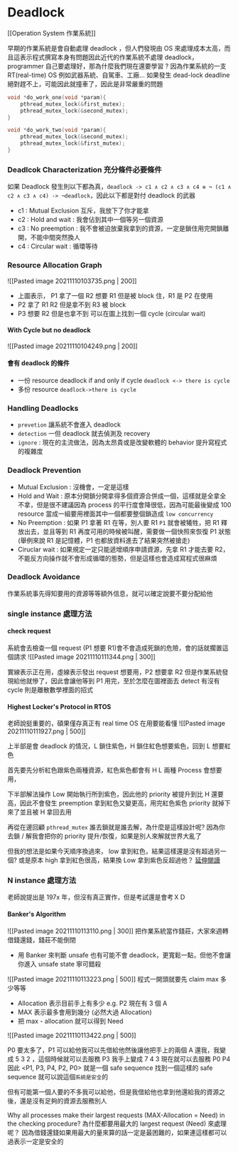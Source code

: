 # Deadlock

[[Operation System 作業系統]]

早期的作業系統是會自動處理 deadlock ，但人們發現由 OS 來處理成本太高，而且這表示程式撰寫本身有問題因此近代的作業系統不處理 deadlock，programmer 自己要處理好，那為什麼我們現在還要學習 ? 因為作業系統的一支 RT(real-time) OS 例如武器系統、自駕車、工廠... 如果發生 dead-lock deadline 絕對趕不上，可能因此就撞車了，因此是非常嚴重的問題

```c
void *do_work_one(void *param){
	pthread_mutex_lock(&first_mutex);
	pthread_mutex_lock(&second_mutex);
}

void *do_work_two(void *param){
	pthread_mutex_lock(&second_mutex);
	pthread_mutex_lock(&first_mutex);
}
```

### Deadlcok Characterization 充分條件必要條件

如果 Deadlock 發生則以下都為真，`deadlock -> c1 ∧ c2 ∧ c3 ∧ c4 ≡ ¬ (c1 ∧ c2 ∧ c3 ∧ c4) -> ¬deadlock`，因此以下都是對付 deadlock 的武器

- c1 : Mutual Exclusion 互斥，我放下了你才能拿
- c2 : Hold and wait : 我會佔到其中一個等另一個資源
- c3 : No preemption : 我不會被迫放棄我拿到的資源，一定是鎖住用完開鎖離開，不能中間突然換人
- c4 : Circular wait : 循環等待

### Resource Allocation Graph

![[Pasted image 20211110103735.png | 200]]

- 上圖表示， P1 拿了一個 R2 想要 R1 但是被 block 住，R1 是 P2 在使用
- P2 拿了 R1 R2 但是拿不到 R3 被 block
- P3 想要 R2 但是也拿不到
  可以在圖上找到一個 cycle (circular wait)

#### With Cycle but no deadlock

![[Pasted image 20211110104249.png | 200]]

#### 會有 deadlock 的條件

- 一份 resource deadlock if and only if cycle `deadlock <-> there is cycle`
- 多份 resource `deadlock->there is cycle`

### Handling Deadlocks

- `prevetion` 讓系統不會進入 deadlock
- `detection` 一但 deadlock 就去偵測及 recovery
- `ignore` : 現在的主流做法，因為太昂貴或是改變軟體的 behavior 提升寫程式的複雜度

### Deadlock Prevention

- Mutual Exclusion : 沒機會，一定是這樣
- Hold and Wait : 原本分開鎖分開拿得多個資源合併成一個，這樣就是全拿全不拿，但是很不建議因為 process 的平行度會降很低，因為可能最後變成 100 resource 當成一組要用裡面其中一個都要整個鎖造成 `low concurrency`
- No Preemption : 如果 P1 拿著 R1 在等，別人要 R1 `P1` 就會被犧牲，把 R1 釋放出去，並且等到 R1 再度可用的時候被叫醒，需要做一個快照來恢復 P1 狀態 (舉例來說 R1 是記憶體，P1 也都放資料進去了結果突然被搶走)
- Ciruclar wait : 如果規定一定只能遞增順序申請資源，先拿 R1 才能去要 R2， 不能反方向操作就不會形成循環的態勢，但是這樣也會造成寫程式很麻煩

### Deadlock Avoidance

作業系統事先得知要用的資源等等額外信息，就可以確定說要不要分配給他

### single instance 處理方法

#### check request

系統會去檢查一個 request (P1 想要 R1)會不會造成死鎖的危險，會的話就擱置這個請求
![[Pasted image 20211110111344.png | 300]]

實線表示正在用，虛線表示發出 request 想要用，P2 想要拿 R2 但是作業系統發現給他就慘了，因此會讓他等到 P1 用完，至於怎麼在圖裡面去 detect 有沒有 cycle 則是離散數學裡面的招式

#### Highest Locker's Protocol in RTOS

老師說挺重要的，碩果僅存真正有 real time OS 在用要能看懂
![[Pasted image 20211110111927.png | 500]]

上半部是會 deadlock 的情況，L 鎖住紫色，H 鎖住紅色想要紫色，回到 L 想要紅色

首先要先分析紅色跟紫色兩種資源，紅色紫色都會有 H L 兩種 Process 會想要用，

下半部解法操作 Low 開始執行所到紫色，因此他的 priority 被提升到比 H 還要高，因此不會發生 preemption 拿到紅色又變更高，用完紅色紫色 priority 就掉下來了並且被 H 拿回去用

再從在邊回顧 `pthread_mutex` 誰去鎖就是誰去解，為什麼是這樣設計呢? 因為你去鎖 / 解我會把你的 priority 提升/恢復，如果是別人來解就世界大亂了

但我的想法是如果今天順序換過來， low 拿到紅色，結果這樣還是沒有超過另一個? 或是原本 high 拿到紅色很高，結果換 Low 拿到紫色反超過他？ [延伸閱讀](https://hackmd.io/@pL5jdumIRiOW0W1t54kNcQ/By4Gk23pe?type=view)

### N instance 處理方法

老師說提出是 197x 年，但沒有真正實作，但是考試還是會考ＸＤ

#### Banker's Algorithm

![[Pasted image 20211110113110.png | 300]]
把作業系統當作錢莊，大家來週轉借錢還錢，錢莊不能倒閉

- 用 Banker 來判斷 unsafe 也有可能不會 deadlock，更寬鬆一點，但他不會讓你進入 unsafe state 寧可錯殺

![[Pasted image 20211110113223.png | 500]]
程式一開頭就要先 claim max 多少等等

- Allocation 表示目前手上有多少 e.g. P2 現在有 3 個 A
- MAX 表示最多會用到幾分 (必然大過 Allocation)
- 把 max - allocation 就可以得到 Need

![[Pasted image 20211110113422.png | 500]]

P0 要太多了，P1 可以給他我可以先借給他然後讓他把手上的兩個 A 還我，我變成 5 3 2 ，這個時候就可以去服務 P3 我手上變成 7 4 3 現在就可以去服務 P0 P4
因此 <P1, P3, P4, P2, P0> 就是一個 safe sequence 找到一個這樣的 safe sequence 就可以說這個`系統是安全`的

但有可能第一個人要的不多我可以給他，但是我借給他也拿到他還給我的資源之後，還是沒有足夠的資源去服務別人

Why all processes make their largest requests (MAX-Allocation = Need) in the checking procedure? 為什麼都要用最大的 largest request (Need) 來處理呢？ 因為借錢還錢如果用最大的量來算的話一定是最困難的，如果連這樣都可以過表示一定是安全的
